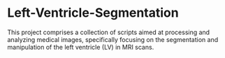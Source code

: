 # Left-Ventricle-Segmentation
This project comprises a collection of scripts aimed at processing and analyzing medical images, specifically focusing on the segmentation and manipulation of the left ventricle (LV) in MRI scans.
